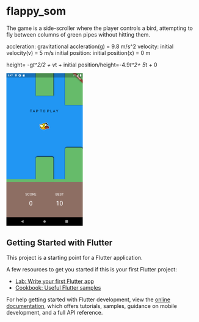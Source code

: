 # flappy_som

The game is a side-scroller where the player controls a bird, attempting to fly between columns of green pipes without hitting them.

accleration: gravitational accleration(g) = 9.8 m/s^2
velocity: initial velocity(v) = 5 m/s
initial position: initial position(x) = 0 m

height= -g*t^2/2 + v*t + initial position/height=-4.9*t^2+ 5*t + 0

<img src="https://github.com/awes0m/glutter-fames/blob/main/flappy_som/SCREENSHOTS/Screenshot_1653751059.png" alt="Screenshot of Flappy Bird" title="Flappy Som"   width="200px" height="auto">

## Getting Started with Flutter

This project is a starting point for a Flutter application.

A few resources to get you started if this is your first Flutter project:

- [Lab: Write your first Flutter app](https://docs.flutter.dev/get-started/codelab)
- [Cookbook: Useful Flutter samples](https://docs.flutter.dev/cookbook)

For help getting started with Flutter development, view the
[online documentation](https://docs.flutter.dev/), which offers tutorials,
samples, guidance on mobile development, and a full API reference.
